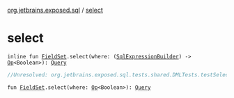 [org.jetbrains.exposed.sql](index.md) / [select](.)

# select

`inline fun `[`FieldSet`](-field-set/index.md)`.select(where: (`[`SqlExpressionBuilder`](-sql-expression-builder/index.md)`) -> `[`Op`](-op/index.md)`<Boolean>): `[`Query`](-query/index.md)

``` kotlin
//Unresolved: org.jetbrains.exposed.sql.tests.shared.DMLTests.testSelect01
```

`fun `[`FieldSet`](-field-set/index.md)`.select(where: `[`Op`](-op/index.md)`<Boolean>): `[`Query`](-query/index.md)